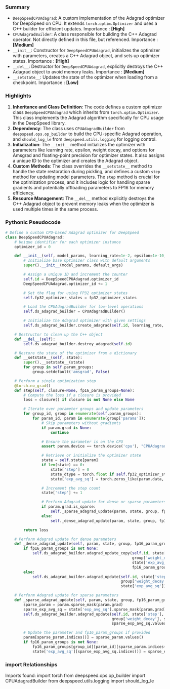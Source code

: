 

### Summary



* `DeepSpeedCPUAdagrad`: A custom implementation of the Adagrad optimizer for DeepSpeed on CPU. It extends `torch.optim.Optimizer` and uses a C++ builder for efficient updates. Importance : **[High]**
* `CPUAdagradBuilder`: A class responsible for building the C++ Adagrad operator. Not directly defined in this file, but referenced. Importance : **[Medium]**
* `__init__`: Constructor for `DeepSpeedCPUAdagrad`, initializes the optimizer with parameters, creates a C++ Adagrad object, and sets up optimizer states. Importance : **[High]**
* `__del__`: Destructor for `DeepSpeedCPUAdagrad`, explicitly destroys the C++ Adagrad object to avoid memory leaks. Importance : **[Medium]**
* `__setstate__`: Updates the state of the optimizer when loading from a checkpoint. Importance : **[Low]**

### Highlights



1. **Inheritance and Class Definition**: The code defines a custom optimizer class `DeepSpeedCPUAdagrad` which inherits from `torch.optim.Optimizer`. This class implements the Adagrad algorithm specifically for CPU usage in the DeepSpeed library.
2. **Dependency**: The class uses `CPUAdagradBuilder` from `deepspeed.ops.op_builder` to build the CPU-specific Adagrad operation, and `should_log_le` from `deepspeed.utils.logging` for logging control.
3. **Initialization**: The `__init__` method initializes the optimizer with parameters like learning rate, epsilon, weight decay, and options for Amsgrad and floating-point precision for optimizer states. It also assigns a unique ID to the optimizer and creates the Adagrad object.
4. **Custom Methods**: The class overrides the `__setstate__` method to handle the state restoration during pickling, and defines a custom `step` method for updating model parameters. The `step` method is crucial for the optimization process, and it includes logic for handling sparse gradients and potentially offloading parameters to FP16 for memory efficiency.
5. **Resource Management**: The `__del__` method explicitly destroys the C++ Adagrad object to prevent memory leaks when the optimizer is used multiple times in the same process.

### Pythonic Pseudocode

```python
# Define a custom CPU-based Adagrad optimizer for DeepSpeed
class DeepSpeedCPUAdagrad:
    # Unique identifier for each optimizer instance
    optimizer_id = 0

    def __init__(self, model_params, learning_rate=1e-2, epsilon=1e-10, weight_decay=0, amsgrad=False, fp32_optimizer_states=True):
        # Initialize base Optimizer class with default arguments
        super().__init__(model_params, default_args)

        # Assign a unique ID and increment the counter
        self.id = DeepSpeedCPUAdagrad.optimizer_id
        DeepSpeedCPUAdagrad.optimizer_id += 1

        # Set the flag for using FP32 optimizer states
        self.fp32_optimizer_states = fp32_optimizer_states

        # Load the CPUAdagradBuilder for low-level operations
        self.ds_adagrad_builder = CPUAdagradBuilder()

        # Initialize the Adagrad optimizer with given settings
        self.ds_adagrad_builder.create_adagrad(self.id, learning_rate, epsilon, weight_decay, log_level="info")

    # Destructor to clean up the C++ object
    def __del__(self):
        self.ds_adagrad_builder.destroy_adagrad(self.id)

    # Restore the state of the optimizer from a dictionary
    def __setstate__(self, state):
        super().__setstate__(state)
        for group in self.param_groups:
            group.setdefault('amsgrad', False)

    # Perform a single optimization step
    @torch.no_grad()
    def step(self, closure=None, fp16_param_groups=None):
        # Compute the loss if a closure is provided
        loss = closure() if closure is not None else None

        # Iterate over parameter groups and update parameters
        for group_id, group in enumerate(self.param_groups):
            for param_id, param in enumerate(group['params']):
                # Skip parameters without gradients
                if param.grad is None:
                    continue

                # Ensure the parameter is on the CPU
                assert param.device == torch.device('cpu'), "CPUAdagrad requires parameters on CPU"

                # Retrieve or initialize the optimizer state
                state = self.state[param]
                if len(state) == 0:
                    state['step'] = 0
                    state_dtype = torch.float if self.fp32_optimizer_states else param.dtype
                    state['exp_avg_sq'] = torch.zeros_like(param.data, dtype=state_dtype, device='cpu')

                # Increment the step count
                state['step'] += 1

                # Perform Adagrad update for dense or sparse parameters
                if param.grad.is_sparse:
                    self._sparse_adagrad_update(param, state, group, fp16_param_groups)
                else:
                    self._dense_adagrad_update(param, state, group, fp16_param_groups)

        return loss

    # Perform Adagrad update for dense parameters
    def _dense_adagrad_update(self, param, state, group, fp16_param_groups):
        if fp16_param_groups is not None:
            self.ds_adagrad_builder.adagrad_update_copy(self.id, state['step'], group['lr'], group['eps'],
                                                        group['weight_decay'], param.data, param.grad.data,
                                                        state['exp_avg_sq'],
                                                        fp16_param_groups[group_id][param_id].data)
        else:
            self.ds_adagrad_builder.adagrad_update(self.id, state['step'], group['lr'], group['eps'],
                                                   group['weight_decay'], param.data, param.grad.data,
                                                   state['exp_avg_sq'])

    # Perform Adagrad update for sparse parameters
    def _sparse_adagrad_update(self, param, state, group, fp16_param_groups):
        sparse_param = param.sparse_mask(param.grad)
        sparse_exp_avg_sq = state['exp_avg_sq'].sparse_mask(param.grad)
        self.ds_adagrad_builder.adagrad_update(self.id, state['step'], group['lr'], group['eps'],
                                               group['weight_decay'], sparse_param.values(), param.grad.values(),
                                               sparse_exp_avg_sq.values())

        # Update the parameter and fp16_param_groups if provided
        param[sparse_param.indices()] = sparse_param.values()
        if fp16_param_groups is not None:
            fp16_param_groups[group_id][param_id][sparse_param.indices()] = sparse_param.values()
            state['exp_avg_sq'][sparse_exp_avg_sq.indices()] = sparse_exp_avg_sq.values()
```


### import Relationships

Imports found:
import torch
from deepspeed.ops.op_builder import CPUAdagradBuilder
from deepspeed.utils.logging import should_log_le